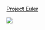 [Project Euler](https://projecteuler.net)

[![](https://projecteuler.net/profile/rentalname.png)](https://projecteuler.net/progress=rentalname)
